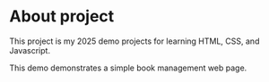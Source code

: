 # About project

This project is my 2025 demo projects for learning HTML, CSS, and Javascript.

This demo demonstrates a simple book management web page. 

